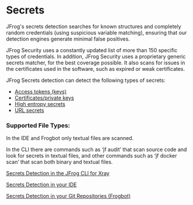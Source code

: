 # Secrets

JFrog's secrets detection searches for known structures and completely random credentials (using suspicious variable matching), ensuring that our detection engines generate minimal false positives.

JFrog Security uses a constantly updated list of more than 150 specific types of credentials. In addition, JFrog Security uses a proprietary generic secrets matcher, for the best coverage possible. It also scans for issues in the certificates used in the software, such as expired or weak certificates.

JFrog Secrets detection can detect the following types of secrets:

* [Access tokens (keys)](https://jfrog.com/help/r/6nte66fuu2ZQMB2dfriysg/9wGJsqb\~chJSbw\~zb\_\_7fg?section=UUID-9380cbae-3ae5-b761-96d0-64b171ecd499\_N1722188830347)
* [Certificates/private keys](https://jfrog.com/help/r/6nte66fuu2ZQMB2dfriysg/9wGJsqb\~chJSbw\~zb\_\_7fg?section=UUID-9380cbae-3ae5-b761-96d0-64b171ecd499\_N1722188840357)
* [High entropy secrets](https://jfrog.com/help/r/6nte66fuu2ZQMB2dfriysg/9wGJsqb\~chJSbw\~zb\_\_7fg?section=UUID-9380cbae-3ae5-b761-96d0-64b171ecd499\_N1722188849592)
* [URL secrets](https://jfrog.com/help/r/6nte66fuu2ZQMB2dfriysg/9wGJsqb\~chJSbw\~zb\_\_7fg?section=UUID-9380cbae-3ae5-b761-96d0-64b171ecd499\_N1722188859111)&#x20;

### Supported File Types:

In the IDE and Frogbot only textual files are scanned.

In the CLI there are commands such as ‘jf audit’ that scan source code and look for secrets in textual files, and other commands such as ‘jf docker scan’ that scan both binary and textual files.



[Secrets Detection in the JFrog CLI for Xray](../../jfrog-cli/cli-for-jfrog-security/)

[Secrets Detection in your IDE](../../ide/)

[Secrets Detection in your Git Repositories ](../../frogbot/)[(Frogbot)](../../frogbot/)
